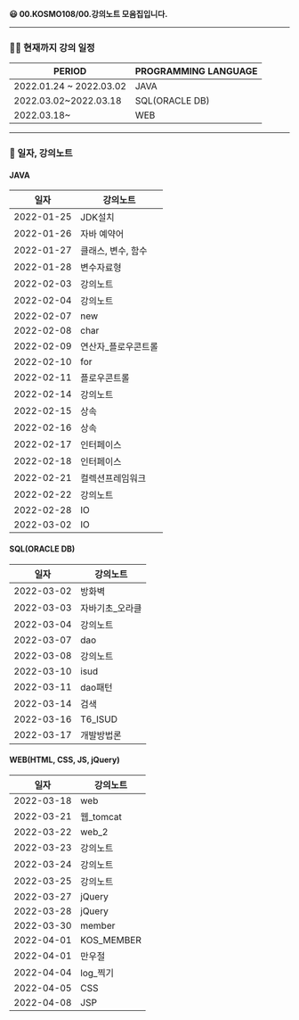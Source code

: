 **😃 00.KOSMO108/00.강의노트 모음집입니다.**

<hr>

### 👨‍🏫 현재까지 강의 일정

|PERIOD|PROGRAMMING LANGUAGE|
|---|---|
|2022.01.24 ~ 2022.03.02|JAVA|
|2022.03.02~2022.03.18|SQL(ORACLE DB)|
|2022.03.18~|WEB|

<hr>

### 📗 일자, 강의노트


#### JAVA

|일자|강의노트|
|---|---|
|2022-01-25|JDK설치|
|2022-01-26|자바 예약어|
|2022-01-27|클래스, 변수, 함수|
|2022-01-28|변수자료형|
|2022-02-03|강의노트|
|2022-02-04|강의노트|
|2022-02-07|new|
|2022-02-08|char|
|2022-02-09|연산자_플로우콘트롤|
|2022-02-10|for|
|2022-02-11|플로우콘트롤|
|2022-02-14|강의노트|
|2022-02-15|상속|
|2022-02-16|상속|
|2022-02-17|인터페이스|
|2022-02-18|인터페이스|
|2022-02-21|컬렉션프레임워크|
|2022-02-22|강의노트|
|2022-02-28|IO|
|2022-03-02|IO|

#### SQL(ORACLE DB)

|일자|강의노트|
|---|---|
|2022-03-02|방화벽|
|2022-03-03|자바기초_오라클|
|2022-03-04|강의노트|
|2022-03-07|dao|
|2022-03-08|강의노트|
|2022-03-10|isud|
|2022-03-11|dao패턴|
|2022-03-14|검색|
|2022-03-16|T6_ISUD|
|2022-03-17|개발방법론|

#### WEB(HTML, CSS, JS, jQuery)

|일자|강의노트|
|---|---|
|2022-03-18|web|
|2022-03-21|웹_tomcat|
|2022-03-22|web_2|
|2022-03-23|강의노트|
|2022-03-24|강의노트|
|2022-03-25|강의노트|
|2022-03-27|jQuery|
|2022-03-28|jQuery|
|2022-03-30|member|
|2022-04-01|KOS_MEMBER|
|2022-04-01|만우절|
|2022-04-04|log_찍기|
|2022-04-05|CSS|
|2022-04-08|JSP|



